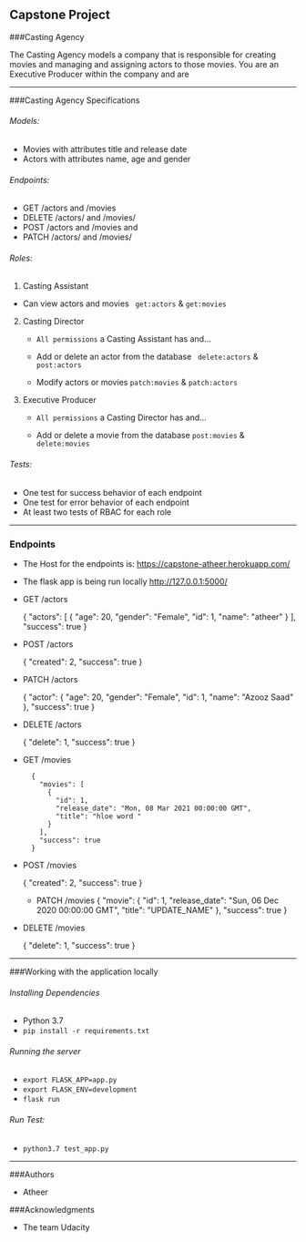Capstone Project
-----


###Casting Agency

The Casting Agency models a company that is responsible for creating movies and managing and assigning actors to those movies. You are an Executive Producer within the company and are

------------


###Casting Agency Specifications

###### Models:
- Movies with attributes title and release date
- Actors with attributes name, age and gender

###### Endpoints:
- GET /actors and /movies
- DELETE /actors/ and /movies/
- POST /actors and /movies and
- PATCH /actors/ and /movies/

###### Roles:
1. Casting Assistant
 - Can view actors and movies ` get:actors`  &  `get:movies`
 
2. Casting Director
	-  `All permissions` a Casting Assistant has and… 
	-  Add or delete an actor from the database ` delete:actors` & `post:actors`
	
	- Modify actors or movies `patch:movies` & `patch:actors`
3. Executive Producer
	- `All permissions` a Casting Director has and… 
	
	- Add or delete a movie from the database `post:movies` & ` delete:movies`

###### Tests:
- One test for success behavior of each endpoint
- One test for error behavior of each endpoint
- At least two tests of RBAC for each role


------------


### Endpoints 
- The Host for the endpoints is: https://capstone-atheer.herokuapp.com/

- The flask app is being run locally http://127.0.0.1:5000/ 

- GET /actors


    {
      "actors": [
        {
          "age": 20, 
          "gender": "Female", 
          "id": 1, 
          "name": "atheer"
        }
      ], 
      "success": true
    }
	
- POST /actors


    {
      "created": 2, 
      "success": true
    }

- PATCH /actors


    {
      "actor": {
        "age": 20, 
        "gender": "Female", 
        "id": 1, 
        "name": "Azooz Saad"
      }, 
      "success": true
    }

- DELETE /actors



    {
      "delete": 1, 
      "success": true
    }

- GET /movies



    
        {
          "movies": [
            {
              "id": 1, 
              "release_date": "Mon, 08 Mar 2021 00:00:00 GMT", 
              "title": "hloe word "
            }
          ], 
          "success": true
        }

- POST /movies



    {
      "created": 2, 
      "success": true
    }
    - PATCH /movies
    {
      "movie": {
        "id": 1, 
        "release_date": "Sun, 06 Dec 2020 00:00:00 GMT", 
        "title": "UPDATE_NAME"
      }, 
      "success": true
    }
    

- DELETE /movies



    {
      "delete": 1, 
      "success": true
    }
    

------------

###Working with the application locally
###### Installing Dependencies
- Python 3.7
- 	`pip install -r requirements.txt`

###### Running the server
- `export FLASK_APP=app.py`
- `export FLASK_ENV=development`
- `flask run`

###### Run Test:
- `python3.7 test_app.py`


------------


###Authors
* Atheer

###Acknowledgments
* The team Udacity